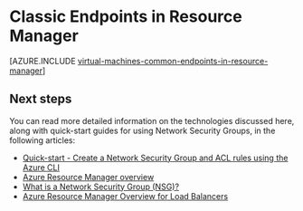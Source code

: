 <properties
   pageTitle="Classic Endpoints in Resource Manager Overview | Microsoft Azure"
   description="Understand how endpoints from the Classic deployment model are now implemented in Resource Manager using Network Security Groups and ACL rules"
   services="virtual-machines-linux"
   documentationCenter=""
   authors="iainfoulds"
   manager="timlt"
   editor=""/>

<tags
   ms.service="virtual-machines-linux"
   ms.devlang="na"
   ms.topic="article"
   ms.tgt_pltfrm="vm-linux"
   ms.workload="infrastructure-services"
   ms.date="05/26/2016"
   ms.author="iainfou"/>

# Classic Endpoints in Resource Manager
[AZURE.INCLUDE [virtual-machines-common-endpoints-in-resource-manager](../../includes/virtual-machines-common-endpoints-in-resource-manager.md)]

## Next steps
You can read more detailed information on the technologies discussed here, along with quick-start guides for using Network Security Groups, in the following articles:

- [Quick-start - Create a Network Security Group and ACL rules using the Azure CLI](virtual-machines-linux-nsg-quickstart.md)  
- [Azure Resource Manager overview](../resource-group-overview.md)  
- [What is a Network Security Group (NSG)?](../virtual-network/virtual-networks-nsg.md)  
- [Azure Resource Manager Overview for Load Balancers](../load-balancer/load-balancer-arm.md) 